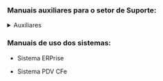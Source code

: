 ### Manuais auxiliares para o setor de Suporte:
<details>
<summary>Auxiliares</summary>

[Manual de instalação e configuração do sistema RustDesk](Auxiliares/Manual%20de%20instala%C3%A7%C3%A3o%20e%20configura%C3%A7%C3%A3o%20do%20sistema%20RustDesk.pdf) {:target="_blank"}

</details>

### Manuais de uso dos sistemas:

- Sistema ERPrise

- Sistema PDV CFe
